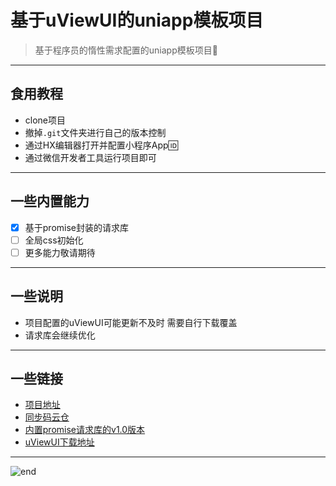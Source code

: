 
# **基于uViewUI的uniapp模板项目**
>基于程序员的惰性需求配置的uniapp模板项目🤪  

------
## **食用教程**
- clone项目
- 撤掉`.git`文件夹进行自己的版本控制
- 通过HX编辑器打开并配置小程序App🆔
- 通过微信开发者工具运行项目即可

------
## **一些内置能力**
- [X] 基于promise封装的请求库
- [ ] 全局css初始化
- [ ] 更多能力敬请期待

------
## **一些说明**
- 项目配置的uViewUI可能更新不及时 需要自行下载覆盖
- 请求库会继续优化

------
## **一些链接**
- [项目地址](https://github.com/techpang666/uni_template)
- [同步码云仓](https://gitee.com/techpang/uni_template)
- [内置promise请求库的v1.0版本]()
- [uViewUI下载地址](https://gitee.com/xuqu/uView)

------
![end](https://gitee.com/techpang/img_emoji_libs/raw/master/img_bed/markdown_images/end.jpg '富婆加我吧不想努力了')
